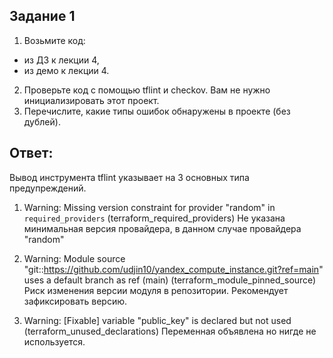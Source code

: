 ## Задание 1
1. Возьмите код:
* из ДЗ к лекции 4,
* из демо к лекции 4.
2. Проверьте код с помощью tflint и checkov. Вам не нужно инициализировать этот проект.
3. Перечислите, какие типы ошибок обнаружены в проекте (без дублей).


## Ответ:
Вывод инструмента tflint указывает на 3 основных типа предупреждений.
1. Warning: Missing version constraint for provider "random" in `required_providers` (terraform_required_providers)
Не указана минимальная версия провайдера, в данном случае провайдера "random" 

2. Warning: Module source "git::https://github.com/udjin10/yandex_compute_instance.git?ref=main" uses a default branch as ref (main) (terraform_module_pinned_source)
Риск изменения версии модуля в репозитории. Рекомендует зафиксировать версию.

3. Warning: [Fixable] variable "public_key" is declared but not used (terraform_unused_declarations)
Переменная объявлена но нигде не используется.




